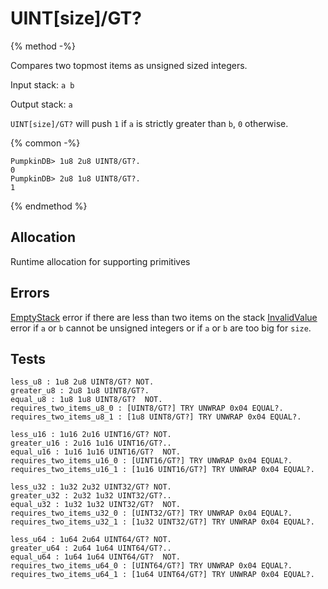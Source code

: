 # UINT[size]/GT?

{% method -%}

Compares two topmost items as unsigned sized integers.

Input stack: `a b`

Output stack: `a`

`UINT[size]/GT?` will push `1` if `a` is strictly greater than `b`, `0` otherwise.

{% common -%}

```
PumpkinDB> 1u8 2u8 UINT8/GT?.
0
PumpkinDB> 2u8 1u8 UINT8/GT?.
1
```

{% endmethod %}

## Allocation

Runtime allocation for supporting primitives

## Errors

[EmptyStack](./errors/EmptyStack.md) error if there are less than two items on the stack
[InvalidValue](../errors/InvalidValue.md) error if `a` or `b` cannot be unsigned integers or if `a` or `b` are too big for `size`.

## Tests

```test
less_u8 : 1u8 2u8 UINT8/GT? NOT.
greater_u8 : 2u8 1u8 UINT8/GT?.
equal_u8 : 1u8 1u8 UINT8/GT?  NOT.
requires_two_items_u8_0 : [UINT8/GT?] TRY UNWRAP 0x04 EQUAL?.
requires_two_items_u8_1 : [1u8 UINT8/GT?] TRY UNWRAP 0x04 EQUAL?.

less_u16 : 1u16 2u16 UINT16/GT? NOT.
greater_u16 : 2u16 1u16 UINT16/GT?..
equal_u16 : 1u16 1u16 UINT16/GT?  NOT.
requires_two_items_u16_0 : [UINT16/GT?] TRY UNWRAP 0x04 EQUAL?.
requires_two_items_u16_1 : [1u16 UINT16/GT?] TRY UNWRAP 0x04 EQUAL?.

less_u32 : 1u32 2u32 UINT32/GT? NOT.
greater_u32 : 2u32 1u32 UINT32/GT?..
equal_u32 : 1u32 1u32 UINT32/GT?  NOT.
requires_two_items_u32_0 : [UINT32/GT?] TRY UNWRAP 0x04 EQUAL?.
requires_two_items_u32_1 : [1u32 UINT32/GT?] TRY UNWRAP 0x04 EQUAL?.

less_u64 : 1u64 2u64 UINT64/GT? NOT.
greater_u64 : 2u64 1u64 UINT64/GT?..
equal_u64 : 1u64 1u64 UINT64/GT?  NOT.
requires_two_items_u64_0 : [UINT64/GT?] TRY UNWRAP 0x04 EQUAL?.
requires_two_items_u64_1 : [1u64 UINT64/GT?] TRY UNWRAP 0x04 EQUAL?.

```
